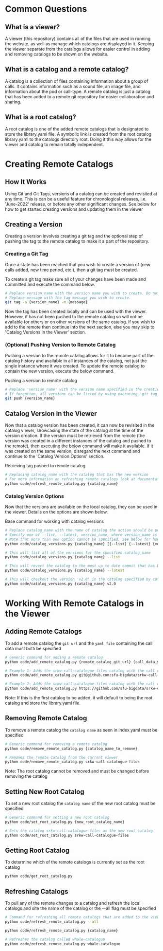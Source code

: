 # Common Questions

## What is a viewer?
A viewer (this repository) contains all of the files that are used in running the website, as well as manage which catalogs are displayed in it. Keeping the viewer separate from the catalogs allows for easier control in adding and removing catalogs to be shown on the website. 

## What is a catalog and a remote catalog?
A catalog is a collection of files containing information about a group of calls. It contains information such as a sound file, an image file, and information about the pod or call-type. A remote catalog is just a catalog that has been added to a remote git repository for easier collaboration and sharing.

## What is a root catalog?
A root catalog is one of the added remote catalogs that is designated to store the library.yaml file. A symbolic link is created from the root catalog library.yaml to the catalogs directory root. Doing it this way allows for the viewer and catalog to remain totally independent. 



<!-- CUTOFF FOR CREATING REMOTE CATALOGS -->

# Creating Remote Catalogs

## How It Works

Using Git and Git Tags, versions of a catalog can be created and revisited at any time. This is can be a useful feature for chronological releases, i.e. 'June-2022' release, or before any other significant changes. See below for how to get started creating versions and updating them in the viewer

## Creating a Version

Creating a version involves creating a git tag and the optional step of pushing the tag to the remote catalog to make it a part of the repository.

### Creating a Git Tag

Once a state has been reached that you wish to create a version of (new calls added, new time period, etc.), then a git tag must be created. 

To create a git tag make sure all of your changes have been made and committed and execute the command below.

```bash
# Replace version_name with the version name you wish to create. Do not include spaces
# Replace message with the tag message you wish to create. 
git tag -a {version_name} -m {message}
```

Now the tag has been created locally and can be used with the viewer. However, if has not been pushed to the remote catalog so will not be available for others or on other versions of the same catalog. If you wish to add to the remote then continue into the next section, else you may skip to 'Catalog Versions in the Viewer' section.

### (Optional) Pushing Version to Remote Catalog 

Pushing a version to the remote catalog allows for it to become part of the catalog history and available in all instances of the catalog, not just the single instance where it was created. To update the remote catalog to contain the new version, execute the below command.

Pushing a version to remote catalog
```bash
# Replace 'version_name' with the version name specified in the creation of the tag
# If forgotten, all versions can be listed by using executing 'git tag'
git push {version_name}
```

## Catalog Version in the Viewer

Now that a catalog version has been created, it can now be revisited in the catalog viewer, showcasing the state of the catalog at the time of the version creation. If the version must be retrieved from the remote (the version was created in a different instances of the catalog and pushed to the remote), then executing the below command will make it available. If it was created on the same version, disregard the next command and continue to the 'Catalog Version Options' section. 

Retrieving tag pushed to remote catalog
```bash
# Replacing catalog_name with the catalog that has the new version
# For more information on refreshing remote catalogs look at documentation/README_remote_catalogs.md
python code/refresh_remote_catalog.py {catalog_name}
```

### Catalog Version Options

Now that the versions are available on the local catalog, they can be used in the viewer. Details on the options are shown below. 

Base command for working with catalog versions
```bash
# Replace catalog_name with the name of catalog the action should be performed on 
# Specify one of --list, --latest, version_name, where version_name is replaced by the version you wish to checkout
# Note that more than one option cannot be specified. See below for how each one can be used 
python code/catalog_versions.py {catalog_name} [{--list} {--latest} {version_name}]

# This will list all of the versions for the specified catalog_name
python code/catalog_versions.py {catalog_name} --list

# This will revert the catalog to the most up to date commit that has been retrieved locally
python code/catalog_versions.py {catalog_name} --latest

# This will checkout the version 'v2.0' in the catalog specified by catalog_name
python code/catalog_versions.py {catalog_name} v2.0
```


<!-- SECTION FOR WORKING WITH REMOTE CATALOGS IN THE VIEWER -->

# Working With Remote Catalogs in the Viewer

## Adding Remote Catalogs

To add a remote catalog the `git url` and the `yaml file` containing the call data must both be specified

``` bash
# Generic command for adding a remote catalog
python code/add_remote_catalog.py {remote_catalog_git_url} {call_data_yaml_file}

# Example 1: Adds the srkw-call-catalogue-files catalog with the call data file called 'call-catalog.yaml' via git SSH
python code/add_remote_catalog.py git@github.com:sfu-bigdata/srkw-call-catalogue-files.git call-catalog.yaml

# Example 2: Adds the srkw-call-catalogue-files catalog with the call data file called 'whale-call-data.yaml' via git HTTPS
python code/add_remote_catalog.py https://github.com/sfu-bigdata/srkw-call-catalogue-files.git whale-call-data.yaml
```
Note: If this is the first catalog to be added, it will default to being the root catalog and store the library.yaml file. 

## Removing Remote Catalog

To remove a remote catalog the `catalog name` as seen in index.yaml must be specified

``` bash
# Generic command for removing a remote catalog
python code/remove_remote_catalog.py {catalog_name_to_remove}

# Removes the remote catalog from the current viewer
python code/remove_remote_catalog.py srkw-call-catalogue-files 
```
Note: The root catalog cannot be removed and must be changed before removing the catalog

## Setting New Root Catalog

To set a new root catalog the `catalog name` of the new root catalog must be specified

``` bash
# Generic command for setting a new root catalog
python code/set_root_catalog.py {new_root_catalog_name}

# Sets the catalog srkw-call-catalogue-files as the new root catalog
python code/set_root_catalog.py srkw-call-catalogue-files
```

## Getting Root Catalog

To determine which of the remote catalogs is currently set as the root catalog

```bash
python code/get_root_catalog.py
```

## Refreshing Catalogs

To pull any of the remote changes to a catalog and refresh the local catalogs and site the name of the catalog or the --all flag must be specified

```bash
# Command for refreshing all remote catalogs that are added to the viewer
python code/refresh_remote_catalog.py --all

python code/refresh_remote_catalog.py {catalog_name}

# Refreshes the catalog called whale-catalogue
python code/refresh_remote_catalog.py whale-catalogue
```
